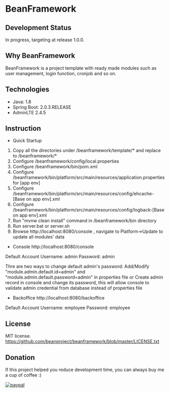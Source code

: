 # BeanFramework

## Development Status

In progress, targeting at release 1.0.0.

## Why BeanFramework

BeanFramework is a project template with ready made modules such as user management, login function, cronjob and so on.

## Technologies

* Java: 1.8
* Spring Boot: 2.0.3.RELEASE
* AdminLTE 2.4.5

## Instruction

* Quick Startup

1. Copy all the directories under /beanframework/template/* and replace to /beanframework/*
2. Configure /beanframework/config/local.properties
3. Configure /beanframework/bin/pom.xml
4. Configure /beanframework/bin/platform/src/main/resources/application.properties for [app env]
5. Configure /beanframework/bin/platform/src/main/resources/config/ehcache-[Base on app env].xml
6. Configure /beanframework/bin/platform/src/main/resources/config/logback-[Base on app env].xml
7. Run "mvnw clean install" command in /beanframework/bin directory
8. Run server.bat or server.sh
9. Browse http://localhost:8080/console , navigate to Platform->Update to update all modules' data

* Console
http://localhost:8080/console

Default Account
Username: admin
Password: admin

Thre are two ways to change default admin's password:
Add/Modify "module.admin.default.id=admin" and "module.admin.default.password=admin" in properties file
or
Create admin record in console and change its password, this will allow console to validate admin credential from database instead of properties file

* Backoffice
http://localhost:8080/backoffice

Default Account
Username: employee
Password: employee

## License

MIT license. https://github.com/beanproject/beanframework/blob/master/LICENSE.txt

## Donation
If this project helped you reduce development time, you can always buy me a cup of coffee :) 

[![paypal](https://www.paypalobjects.com/en_US/i/btn/btn_donateCC_LG.gif)](https://www.paypal.com/cgi-bin/webscr?cmd=_s-xclick&hosted_button_id=QSJEVREPCXW72)